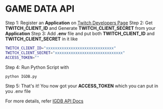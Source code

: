 # GAME DATA API

Step 1: Register an **Application** on [Twitch Developers Page](https://dev.twitch.tv/console)
Step 2: Get **TWITCH_CLIENT_ID** and Generate **TWITCH_CLIENT_SECRET** from your **Application**
Step 3: Add **.env** file and put both **TWITCH_CLIENT_ID** and **TWITCH_CLIENT_SECRET** in it like

```bash
TWITCH_CLIENT_ID="xxxxxxxxxxxxxxxxxxxxxxxxxxxxxx"
TWITCH_CLIENT_SECRET="xxxxxxxxxxxxxxxxxxxxxxxxxxxxxx"
ACCESS_TOKEN=""
```

Step 4: Run Python Script with

```bash
python IGDB.py
```

Step 5: That's it! You now got your **ACCESS_TOKEN** which you can put in you .env file

For more details, refer [IGDB API Docs](https://api-docs.igdb.com/)
